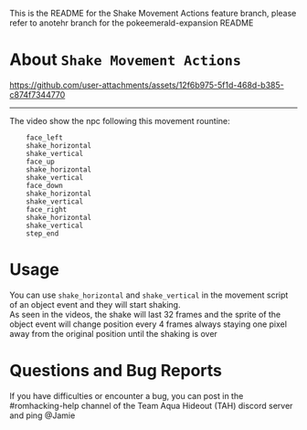 This is the README for the Shake Movement Actions feature branch, please refer to anotehr branch for the pokeemerald-expansion README

# About `Shake Movement Actions`

https://github.com/user-attachments/assets/12f6b975-5f1d-468d-b385-c874f7344770
***
The video show the npc following this movement rountine:
```
	face_left
	shake_horizontal
	shake_vertical
	face_up
	shake_horizontal
	shake_vertical
	face_down
	shake_horizontal
	shake_vertical
	face_right
	shake_horizontal
	shake_vertical
	step_end
```
# Usage

You can use `shake_horizontal` and `shake_vertical` in the movement script of an object event and they will start shaking.<br>
As seen in the videos, the shake will last 32 frames and the sprite of the object event will change position every 4 frames always staying one pixel away from the original position until the shaking is over

# Questions and Bug Reports

If you have difficulties or encounter a bug, you can post in the #romhacking-help channel of the Team Aqua Hideout (TAH) discord server and ping @Jamie
